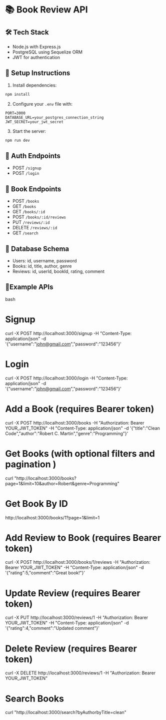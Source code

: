 # 📚 Book Review API

## 🛠️ Tech Stack
- Node.js with Express.js
- PostgreSQL using Sequelize ORM
- JWT for authentication

## 🚀 Setup Instructions
1. Install dependencies:
```bash
npm install
```
2. Configure your `.env` file with:
```
PORT=3000
DATABASE_URL=your_postgres_connection_string
JWT_SECRET=your_jwt_secret
```

3. Start the server:
```bash
npm run dev
```

## 🔐 Auth Endpoints
- POST `/signup`
- POST `/login`

## 📘 Book Endpoints
- POST `/books`
- GET `/books`
- GET `/books/:id`
- POST `/books/:id/reviews`
- PUT `/reviews/:id`
- DELETE `/reviews/:id`
- GET `/search`

## 💾 Database Schema
- Users: id, username, password
- Books: id, title, author, genre
- Reviews: id, userId, bookId, rating, comment


## 📘Example APIs
bash 
# Signup
curl -X POST http://localhost:3000/signup -H "Content-Type: application/json" -d '{"username":"john@gmail.com","password":"123456"}'

# Login
curl -X POST http://localhost:3000/login -H "Content-Type: application/json" -d '{"username":"john@gmail.com","password":"123456"}'

# Add a Book (requires Bearer token)
curl -X POST http://localhost:3000/books -H "Authorization: Bearer YOUR_JWT_TOKEN" -H "Content-Type: application/json" -d '{"title":"Clean Code","author":"Robert C. Martin","genre":"Programming"}'

# Get Books (with optional filters and pagination )
curl "http://localhost:3000/books?page=1&limit=10&author=Robert&genre=Programming"

# Get Book By ID 
http://localhost:3000/books/1?page=1&limit=1

# Add Review to Book (requires Bearer token)
curl -X POST http://localhost:3000/books/1/reviews -H "Authorization: Bearer YOUR_JWT_TOKEN" -H "Content-Type: application/json" -d '{"rating":5,"comment":"Great book!"}'

# Update Review (requires Bearer token)
curl -X PUT http://localhost:3000/reviews/1 -H "Authorization: Bearer YOUR_JWT_TOKEN" -H "Content-Type: application/json" -d '{"rating":4,"comment":"Updated comment"}'

# Delete Review (requires Bearer token)
curl -X DELETE http://localhost:3000/reviews/1 -H "Authorization: Bearer YOUR_JWT_TOKEN"

# Search Books
curl "http://localhost:3000/search?byAuthorbyTitle=clean"
